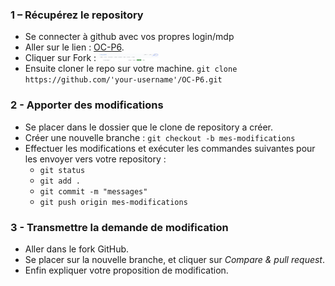### 1 – Récupérez le repository

- Se connecter à github avec vos propres login/mdp
- Aller sur le lien : [OC-P6](https://github.com/hanroy/OC-P6/).
- Cliquer sur Fork : <img width=20% src="https://github.com/hanroy/OC-P6/blob/master/images/how_to_fork.png">
- Ensuite cloner le repo sur votre machine. 
`git clone https://github.com/'your-username'/OC-P6.git`

### 2 - Apporter des modifications 

- Se placer dans le dossier que le clone de repository a créer.
- Créer une nouvelle branche : `git checkout -b mes-modifications`
- Effectuer les modifications et exécuter les commandes suivantes pour les envoyer vers votre repository :
	- `git status`
	- `git add .`
	- `git commit -m "messages"`
	- `git push origin mes-modifications`

### 3 - Transmettre la demande de modification 

- Aller dans le fork GitHub.
- Se placer sur la nouvelle branche, et cliquer sur _Compare & pull request_.
- Enfin expliquer votre proposition de modification.




